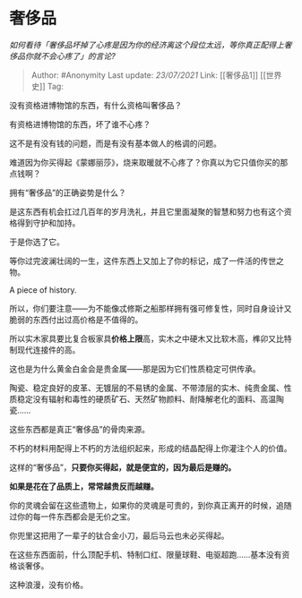 # 奢侈品
*如何看待「奢侈品坏掉了心疼是因为你的经济离这个段位太远，等你真正配得上奢侈品你就不会心疼了」的言论?*

> Author: #Anonymity
> Last update: *23/07/2021* 
> Link: [[奢侈品1]] [[世界史]]
> Tag:    


没有资格进博物馆的东西，有什么资格叫奢侈品？

有资格进博物馆的东西，坏了谁不心疼？

这不是有没有钱的问题，而是有没有基本做人的格调的问题。

难道因为你买得起《蒙娜丽莎》，烧来取暖就不心疼了？你真以为它只值你买的那点钱啊？

拥有“奢侈品”的正确姿势是什么？

是这东西有机会扛过几百年的岁月洗礼，并且它里面凝聚的智慧和努力也有这个资格得到守护和加持。

于是你选了它。

等你过完波澜壮阔的一生，这件东西上又加上了你的标记，成了一件活的传世之物。

A piece of history.

所以，你们要注意——为不能像忒修斯之船那样拥有强可修复性，同时自身设计又脆弱的东西付出过高价格是不值得的。

所以实木家具要比复合板家具**价格上限**高，实木之中硬木又比软木高，榫卯又比特制现代连接件的高。

这也是为什么黄金白金会是贵金属——那是因为它们性质稳定可供传承。

陶瓷、稳定良好的皮革、无镀层的不易锈的金属、不带漆层的实木、纯贵金属、性质稳定没有辐射和毒性的硬质矿石、天然矿物颜料、耐降解老化的面料、高温陶瓷……

这些东西都是真正“奢侈品”的骨肉来源。

不朽的材料用配得上不朽的方法组织起来，形成的结晶配得上你灌注个人的价值。

这样的“奢侈品”，**只要你买得起，就是便宜的，因为最后是赚的。**

**如果是花在了品质上，常常越贵反而越赚。**

你的灵魂会留在这些遗物上，如果你的灵魂是可贵的，到你真正离开的时候，追随过你的每一件东西都会是无价之宝。

你兜里这把用了一辈子的钛合金小刀，最后马云也未必买得起。

在这些东西面前，什么顶配手机、特制口红、限量球鞋、电驱超跑……基本没有资格谈奢侈。

这种浪漫，没有价格。



